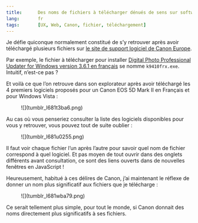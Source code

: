 ```yaml
---
title:      Des noms de fichiers à télécharger dénués de sens sur software.canon-europe.com
lang:       fr
tags:       [UX, Web, Canon, fichier, téléchargement]
---
```


Je défie quiconque normalement constitué de s’y retrouver après avoir téléchargé plusieurs fichiers sur [le site de support logiciel de Canon Europe](http://software.canon-europe.com/).

Par exemple, le fichier à télécharger pour installer [Digital Photo Professional Updater for Windows version 3.6.1 en français](http://software.canon-europe.com/software/0033258.asp) se nomme `k9410frx.exe`. Intuitif, n’est-ce pas ?

Et voilà ce que l’on retrouve dans son explorateur après avoir téléchargé les 4 premiers logiciels proposés pour un Canon EOS 5D Mark II en Français et pour Windows Vista :

<figure markdown="1">
  ![](tumblr_l681t3ba6.png)
</figure>

Au cas où vous penseriez consulter la liste des logiciels disponibles pour vous y retrouver, vous pouvez tout de suite oublier :

<figure markdown="1">
  ![](tumblr_l681u0255.png)
</figure>

Il faut voir chaque fichier l’un après l’autre pour savoir quel nom de fichier correspond à quel logiciel. Et pas moyen de tout ouvrir dans des onglets différents avant consultation, ce sont des liens ouverts dans de nouvelles fenêtres en JavaScript !

Heureusement, habitué à ces délires de Canon, j’ai maintenant le réflexe de donner un nom plus significatif aux fichiers que je télécharge :

<figure markdown="1">
  ![](tumblr_l681wba79.png)
</figure>

Ce serait tellement plus simple, pour tout le monde, si Canon donnait des noms directement plus significatifs à ses fichiers.
